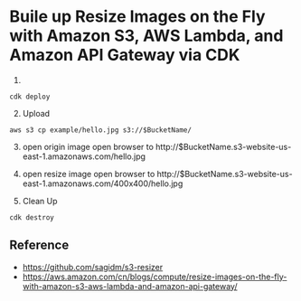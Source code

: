 # Buile up Resize Images on the Fly with Amazon S3, AWS Lambda, and Amazon API Gateway via CDK

1.
```
cdk deploy
```

2. Upload

```
aws s3 cp example/hello.jpg s3://$BucketName/
```

3. open origin image
open browser to http://$BucketName.s3-website-us-east-1.amazonaws.com/hello.jpg

4. open resize image
open browser to  http://$BucketName.s3-website-us-east-1.amazonaws.com/400x400/hello.jpg

5. Clean Up
```
cdk destroy
```

## Reference

* https://github.com/sagidm/s3-resizer
* https://aws.amazon.com/cn/blogs/compute/resize-images-on-the-fly-with-amazon-s3-aws-lambda-and-amazon-api-gateway/
